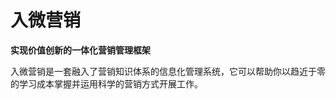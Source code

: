 # 入微营销 #

**实现价值创新的一体化营销管理框架**

入微营销是一套融入了营销知识体系的信息化管理系统，它可以帮助你以趋近于零的学习成本掌握并运用科学的营销方式开展工作。

<!-- 是一套精细化运营的知识体系，致力于帮助创业型公司摆脱日益激烈的市场竞争态势， -->

<!-- 

具体来说，它可以被应用到以下领域：

1.战略设计

2.产品设计

3.股权设计 -->